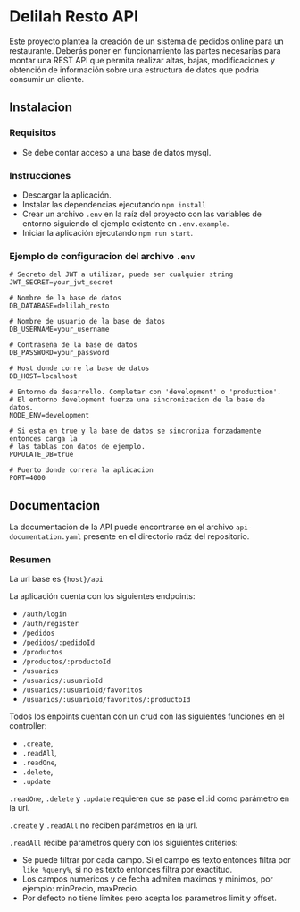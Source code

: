 # Delilah Resto API

Este proyecto plantea la creación de un sistema de pedidos online para un restaurante. Deberás poner en funcionamiento las partes necesarias para montar una REST API que permita realizar altas, bajas, modificaciones y obtención de información sobre una estructura de datos que podría consumir un cliente. 

## Instalacion

### Requisitos

- Se debe contar acceso a una base de datos mysql.

### Instrucciones

- Descargar la aplicación.
- Instalar las dependencias ejecutando `npm install`
- Crear un archivo `.env` en la raíz del proyecto con las variables de entorno siguiendo el ejemplo existente en `.env.example`.
- Iniciar la aplicación ejecutando `npm run start`.



### Ejemplo de configuracion del archivo `.env`

```
# Secreto del JWT a utilizar, puede ser cualquier string
JWT_SECRET=your_jwt_secret

# Nombre de la base de datos
DB_DATABASE=delilah_resto

# Nombre de usuario de la base de datos
DB_USERNAME=your_username

# Contraseña de la base de datos
DB_PASSWORD=your_password

# Host donde corre la base de datos
DB_HOST=localhost

# Entorno de desarrollo. Completar con 'development' o 'production'.
# El entorno development fuerza una sincronizacion de la base de datos.
NODE_ENV=development

# Si esta en true y la base de datos se sincroniza forzadamente entonces carga la
# las tablas con datos de ejemplo.
POPULATE_DB=true

# Puerto donde correra la aplicacion
PORT=4000
```

## Documentacion

La documentación de la API puede encontrarse en el archivo `api-documentation.yaml` presente en el directorio raóz del repositorio.



### Resumen
La url base es `{host}/api`

La aplicación cuenta con los siguientes endpoints:
- `/auth/login`
- `/auth/register`
- `/pedidos`
- `/pedidos/:pedidoId`
- `/productos`
- `/productos/:productoId`
- `/usuarios`
- `/usuarios/:usuarioId`
- `/usuarios/:usuarioId/favoritos`
- `/usuarios/:usuarioId/favoritos/:productoId`

Todos los enpoints cuentan con un crud con las siguientes funciones en el controller:
- `.create`, 
- `.readAll`,
- `.readOne`,
- `.delete`,
- `.update`

`.readOne`, `.delete` y `.update` requieren que se pase el :id como parámetro en la url.

`.create` y `.readAll` no reciben parámetros en la url.

`.readAll` recibe parametros query con los siguientes criterios:
  - Se puede filtrar por cada campo. Si el campo es texto entonces filtra por `like %query%`, si no es texto entonces filtra por exactitud.
  - Los campos numericos y de fecha admiten maximos y minimos, por ejemplo: minPrecio, maxPrecio.
  - Por defecto no tiene limites pero acepta los parametros limit y offset.